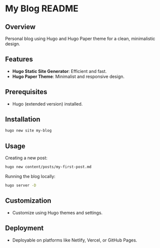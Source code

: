 # My Blog README

## Overview
Personal blog using Hugo and Hugo Paper theme for a clean, minimalistic design.

## Features
- **Hugo Static Site Generator**: Efficient and fast.
- **Hugo Paper Theme**: Minimalist and responsive design.

## Prerequisites
- Hugo (extended version) installed.

## Installation
```bash
hugo new site my-blog
```

## Usage
Creating a new post:
```bash
hugo new content/posts/my-first-post.md
```
Running the blog locally:
```bash
hugo server -D
```

## Customization
- Customize using Hugo themes and settings.

## Deployment
- Deployable on platforms like Netlify, Vercel, or GitHub Pages.

